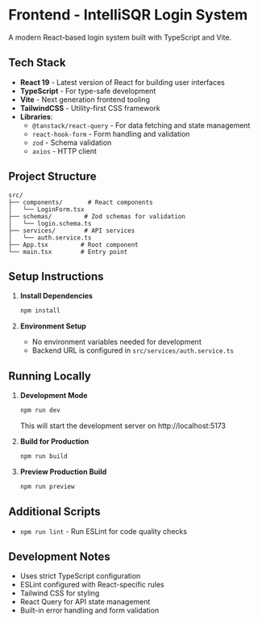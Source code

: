# Frontend - IntelliSQR Login System

A modern React-based login system built with TypeScript and Vite.

## Tech Stack

- **React 19** - Latest version of React for building user interfaces
- **TypeScript** - For type-safe development
- **Vite** - Next generation frontend tooling
- **TailwindCSS** - Utility-first CSS framework
- **Libraries**:
  - `@tanstack/react-query` - For data fetching and state management
  - `react-hook-form` - Form handling and validation
  - `zod` - Schema validation
  - `axios` - HTTP client

## Project Structure

```
src/
├── components/       # React components
│   └── LoginForm.tsx
├── schemas/         # Zod schemas for validation
│   └── login.schema.ts
├── services/        # API services
│   └── auth.service.ts
├── App.tsx         # Root component
└── main.tsx        # Entry point
```

## Setup Instructions

1. **Install Dependencies**
   ```bash
   npm install
   ```

2. **Environment Setup**
   - No environment variables needed for development
   - Backend URL is configured in `src/services/auth.service.ts`

## Running Locally

1. **Development Mode**
   ```bash
   npm run dev
   ```
   This will start the development server on http://localhost:5173

2. **Build for Production**
   ```bash
   npm run build
   ```

3. **Preview Production Build**
   ```bash
   npm run preview
   ```

## Additional Scripts

- `npm run lint` - Run ESLint for code quality checks

## Development Notes

- Uses strict TypeScript configuration
- ESLint configured with React-specific rules
- Tailwind CSS for styling
- React Query for API state management
- Built-in error handling and form validation
